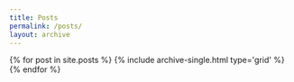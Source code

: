 ```yaml
---
title: Posts
permalink: /posts/
layout: archive
---
```


<div class="entries-{{ entries_layout }}">
  {% for post in site.posts %}
    {% include archive-single.html type='grid' %}
  {% endfor %}
</div>